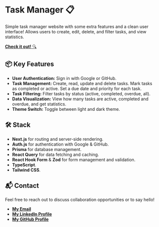 # Task Manager 📋

Simple task manager website with some extra features and a clean user interface! Allows users to create, edit, delete, and filter tasks, and view statistics.

[**Check it out!** 🔍](https://wdc-task-manager.vercel.app)

## 📦 Key Features

- **User Authentication:** Sign in with Google or GitHub.
- **Task Management:** Create, read, update and delete tasks. Mark tasks as completed or active. Set a due date and priority for each task.
- **Task Filtering:** Filter tasks by status (active, completed, overdue, all).
- **Data Visualization:** View how many tasks are active, completed and overdue, and get statistics.
- **Theme Switch:** Toggle between light and dark theme.

## 🛠️ Stack

- **Next.js** for routing and server-side rendering.
- **Auth.js** for authentication with Google & GitHub.
- **Prisma** for database management.
- **React Query** for data fetching and caching.
- **React Hook Form** & **Zod** for form management and validation.
- **TypeScript**.
- **Tailwind CSS**.

## 📬 Contact

Feel free to reach out to discuss collaboration opportunities or to say hello!

- [**My Email**](mailto:matheus.felipe.19rt@gmail.com)
- [**My LinkedIn Profile**](https://www.linkedin.com/in/matheus-mortari-19rt)
- [**My GitHub Profile**](https://github.com/matimortari)
